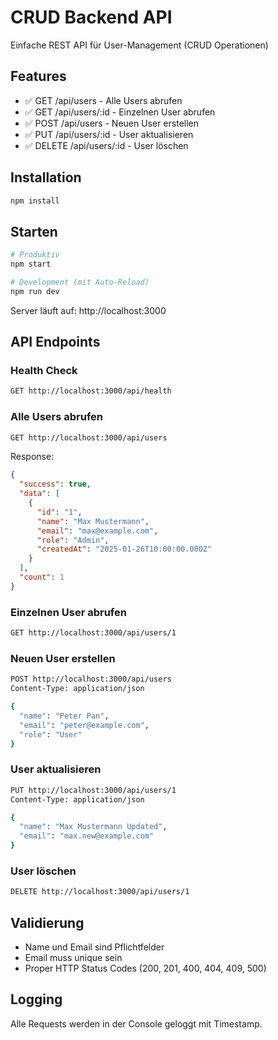 # CRUD Backend API

Einfache REST API für User-Management (CRUD Operationen)

## Features
- ✅ GET /api/users - Alle Users abrufen
- ✅ GET /api/users/:id - Einzelnen User abrufen
- ✅ POST /api/users - Neuen User erstellen
- ✅ PUT /api/users/:id - User aktualisieren
- ✅ DELETE /api/users/:id - User löschen

## Installation

```bash
npm install
```

## Starten

```bash
# Produktiv
npm start

# Development (mit Auto-Reload)
npm run dev
```

Server läuft auf: http://localhost:3000

## API Endpoints

### Health Check
```bash
GET http://localhost:3000/api/health
```

### Alle Users abrufen
```bash
GET http://localhost:3000/api/users
```

Response:
```json
{
  "success": true,
  "data": [
    {
      "id": "1",
      "name": "Max Mustermann",
      "email": "max@example.com",
      "role": "Admin",
      "createdAt": "2025-01-26T10:00:00.000Z"
    }
  ],
  "count": 1
}
```

### Einzelnen User abrufen
```bash
GET http://localhost:3000/api/users/1
```

### Neuen User erstellen
```bash
POST http://localhost:3000/api/users
Content-Type: application/json

{
  "name": "Peter Pan",
  "email": "peter@example.com",
  "role": "User"
}
```

### User aktualisieren
```bash
PUT http://localhost:3000/api/users/1
Content-Type: application/json

{
  "name": "Max Mustermann Updated",
  "email": "max.new@example.com"
}
```

### User löschen
```bash
DELETE http://localhost:3000/api/users/1
```

## Validierung

- Name und Email sind Pflichtfelder
- Email muss unique sein
- Proper HTTP Status Codes (200, 201, 400, 404, 409, 500)

## Logging

Alle Requests werden in der Console geloggt mit Timestamp.
